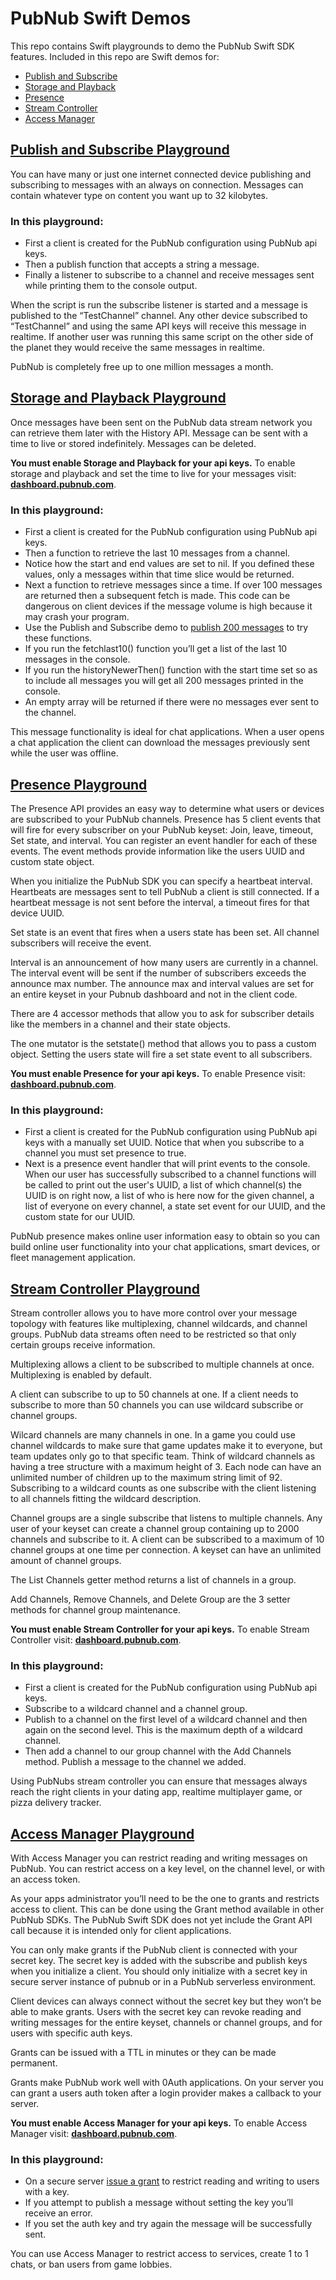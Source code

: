 # PubNub Swift Demos
This repo contains Swift playgrounds to demo the PubNub Swift SDK features. Included in this repo are Swift demos for:
- [Publish and Subscribe](https://www.pubnub.com/docs/swift/data-streams-publish-and-subscribe)
- [Storage and Playback](https://www.pubnub.com/docs/swift/storage-and-history)
- [Presence](https://www.pubnub.com/docs/swift/presence)
- [Stream Controller](https://www.pubnub.com/docs/swift/stream-controller)
- [Access Manager](https://www.pubnub.com/docs/swift/pam-security)


## [Publish and Subscribe Playground](https://github.com/chandler767/PubNub-Swift/blob/master/PubNub%20Demo/PubSub.playground/Contents.swift)

You can have many or just one internet connected device publishing and subscribing to messages with an always on connection. Messages can contain whatever type on content you want up to 32 kilobytes.

### In this playground:
- First a client is created for the PubNub configuration using PubNub api keys.
- Then a publish function that accepts a string a message.
- Finally a listener to subscribe to a channel and receive messages sent while printing them to the console output.
  
When the script is run the subscribe listener is started and a message is published to the “TestChannel” channel. Any other device subscribed to “TestChannel” and using the same API keys will receive this message in realtime. If another user was running this same script on the other side of the planet they would receive the same messages in realtime.

PubNub is completely free up to one million messages a month.


## [Storage and Playback Playground](https://github.com/chandler767/PubNub-Swift/tree/master/PubNub%20Demo/History.playground)

Once messages have been sent on the PubNub data stream network you can retrieve them later with the History API. Message can be sent with a time to live or stored indefinitely. Messages can be deleted.

**You must enable Storage and Playback for your api keys.** To enable storage and playback and set the time to live for your messages visit: **[dashboard.pubnub.com](https://dashboard.pubnub.com)**.

### In this playground:
- First a client is created for the PubNub configuration using PubNub api keys.
- Then a function to retrieve the last 10 messages from a channel. 
- Notice how the start and end values are set to nil. If you defined these values, only a messages within that time slice would be returned.
- Next a function to retrieve messages since a time. If over 100 messages are returned then a subsequent fetch is made. This code can be dangerous on client devices if the message volume is high because it may crash your program.
- Use the Publish and Subscribe demo to [publish 200 messages](https://github.com/chandler767/PubNub-Swift/blob/916230cf6642dcbd6c28565ac73dc523c2767a96/PubNub%20Demo/PubSub.playground/Contents.swift#L65) to try these functions.
- If you run the fetchlast10() function you’ll get a list of the last 10 messages in the console.
- If you run the historyNewerThen() function with the start time set so as to include all messages you will get all 200 messages printed in the console.
- An empty array will be returned if there were no messages ever sent to the channel.

This message functionality is ideal for chat applications. When a user opens a chat application the client can download the messages previously sent while the user was offline.


## [Presence Playground](https://github.com/chandler767/PubNub-Swift/blob/master/PubNub%20Demo/Presence%20.playground/Contents.swift)

The Presence API provides an easy way to determine what users or devices are subscribed to your PubNub channels. Presence has 5 client events that will fire for every subscriber on your PubNub keyset: Join, leave, timeout, Set state, and interval. You can register an event handler for each of these events. The event methods provide information like the users UUID and custom state object.

When you initialize the PubNub SDK you can specify a heartbeat interval. Heartbeats are messages sent to tell PubNub a client is still connected. If a heartbeat message is not sent before the interval, a timeout fires for that device UUID.

Set state is an event that fires when a users state has been set. All channel subscribers will receive the event.

Interval is an announcement of how many users are currently in a channel. The interval event will be sent if the number of subscribers exceeds the announce max number. The announce max and interval values are set for an entire keyset in your Pubnub dashboard and not in the client code.

There are 4 accessor methods that allow you to ask for subscriber details like the members in a channel and their state objects.

The one mutator is the setstate() method that allows you to pass a custom object. Setting the users state will fire a set state event to all subscribers.

**You must enable Presence for your api keys.** To enable Presence visit: **[dashboard.pubnub.com](https://dashboard.pubnub.com)**.

### In this playground:
- First a client is created for the PubNub configuration using PubNub api keys with a manually set UUID. Notice that when you subscribe to a channel you must set presence to true.
- Next is a presence event handler that will print events to the console. When our user has successfully subscribed to a channel functions will be called to print out the user's UUID, a list of which channel(s) the UUID is on right now, a list of who is here now for the given channel, a list of everyone on every channel, a state set event for our UUID, and the custom state for our UUID.

PubNub presence makes online user information easy to obtain so you can build online user functionality into your chat applications, smart devices, or fleet management application.


## [Stream Controller Playground](https://github.com/chandler767/PubNub-Swift/blob/master/PubNub%20Demo/StreamController.playground/Contents.swift)

Stream controller allows you to have more control over your message topology with features like multiplexing, channel wildcards, and channel groups. PubNub data streams often need to be restricted so that only certain groups receive information. 

Multiplexing allows a client to be subscribed to multiple channels at once. Multiplexing is enabled by default. 

A client can subscribe to up to 50 channels at one. If a client needs to subscribe to more than 50 channels you can use wildcard subscribe or channel groups.

Wilcard channels are many channels in one. In a game you could use channel wildcards to make sure that game updates make it to everyone, but team updates only go to that specific team. Think of wildcard channels as having a tree structure with a maximum height of 3. Each node can have an unlimited number of children up to the maximum string limit of 92. Subscribing to a wildcard counts as one subscribe with the client listening to all channels fitting the wildcard description.

Channel groups are a single subscribe that listens to multiple channels. Any user of your keyset can create a channel group containing up to 2000 channels and subscribe to it. A client can be subscribed to a maximum of 10 channel groups at one time per connection. A keyset can have an unlimited amount of channel groups.

The List Channels getter method returns a list of channels in a group.

 Add Channels, Remove Channels, and Delete Group are the 3 setter methods for channel group maintenance.
 
 **You must enable Stream Controller for your api keys.** To enable Stream Controller visit: **[dashboard.pubnub.com](https://dashboard.pubnub.com)**.

### In this playground:
- First a client is created for the PubNub configuration using PubNub api keys.
- Subscribe to a wildcard channel and a channel group.
- Publish to a channel on the first level of a wildcard channel and then again on the second level. This is the maximum depth of a wildcard channel.
- Then add a channel to our group channel with the Add Channels method. Publish a message to the channel we added.

Using PubNubs stream controller you can ensure that messages always reach the right clients in your dating app, realtime multiplayer game, or pizza delivery tracker. 


## [Access Manager Playground](https://github.com/chandler767/PubNub-Swift/blob/master/PubNub%20Demo/PAM.playground/Contents.swift)

With Access Manager you can restrict reading and writing messages on PubNub. You can restrict access on a key level, on the channel level, or with an access token.

As your apps administrator you’ll need to be the one to grants and restricts access to client. This can be done using the Grant method available in other PubNub SDKs. The PubNub Swift SDK does not yet include the Grant API call because it is intended only for client applications.

You can only make grants if the PubNub client is connected with your secret key. The secret key is added with the subscribe and publish keys when you initialize a client. You should only initialize with a secret key in secure server instance of pubnub or in a PubNub serverless environment.

Client devices can always connect without the secret key but they won’t be able to make grants. Users with the secret key can revoke reading and writing messages for the entire keyset, channels or channel groups, and for users with specific auth keys.

Grants can be issued with a TTL in minutes or they can be made permanent.

Grants make PubNub work well with 0Auth applications. On your server you can grant a users auth token after a login provider makes a callback to your server.

 **You must enable Access Manager for your api keys.** To enable Access Manager visit: **[dashboard.pubnub.com](https://dashboard.pubnub.com)**.

### In this playground:
- On a secure server [issue a grant](https://github.com/chandler767/PubNub-Swift/blob/d158fb684232457c16d6b739f951505d6f8c62f6/PubNub%20Demo/PAM.playground/Contents.swift#L66) to restrict reading and writing to users with a key.
- If you attempt to publish a message without setting the key you’ll receive an error.
- If you set the auth key and try again the message will be successfully sent.

You can use Access Manager to restrict access to services, create 1 to 1 chats, or ban users from game lobbies.
